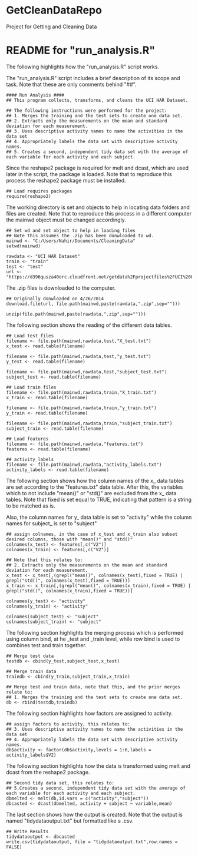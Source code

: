 GetCleanDataRepo
================

Project for Getting and Cleaning Data 


README for "run_analysis.R"
===


The following highlights how the "run_analysis.R" script works. 

The "run_analysis.R" script includes a brief description of its scope and task. Note that these are only comments behind "##".

```
#### Run Analysis ####
## This program collects, transforms, and cleans the UCI HAR Dataset.

## The following instructions were performed for the project:
## 1. Merges the training and the test sets to create one data set.
## 2. Extracts only the measurements on the mean and standard deviation for each measurement. 
## 3. Uses descriptive activity names to name the activities in the data set
## 4. Appropriately labels the data set with descriptive activity names. 
## 5. Creates a second, independent tidy data set with the average of each variable for each activity and each subject.
```

Since the reshape2 package is required for melt and dcast, which are used later in the script, the package is loaded. Note that to reproduce this process the reshape2 package must be installed.

```
## Load requires packages
require(reshape2)
```

The working directory is set and objects to help in locating data folders and files are created. Note that to reproduce this process in a different computer the mainwd object must be changed accordingly.

```
## Set wd and set object to help in loading files
## Note this assumes the .zip has been donwloaded to wd. 
mainwd <- "C:/Users/Nahir/Documents/CleaningData"
setwd(mainwd)

rawdata <- "UCI HAR Dataset"
train <- "train"
test <- "test"
url <- "https://d396qusza40orc.cloudfront.net/getdata%2Fprojectfiles%2FUCI%20HAR%20Dataset.zip"
```

The .zip files is downloaded to the computer. 

```
## Originally donwloaded on 4/26/2014
download.file(url, file.path(mainwd,paste(rawdata,".zip",sep="")))

unzip(file.path(mainwd,paste(rawdata,".zip",sep="")))
```

The following section shows the reading of the different data tables.

```
## Load test files
filename <- file.path(mainwd,rawdata,test,"X_test.txt") 
x_test <- read.table(filename)

filename <- file.path(mainwd,rawdata,test,"y_test.txt") 
y_test <- read.table(filename)

filename <- file.path(mainwd,rawdata,test,"subject_test.txt") 
subject_test <- read.table(filename)

## Load train files
filename <- file.path(mainwd,rawdata,train,"X_train.txt") 
x_train <- read.table(filename)

filename <- file.path(mainwd,rawdata,train,"y_train.txt") 
y_train <- read.table(filename)

filename <- file.path(mainwd,rawdata,train,"subject_train.txt") 
subject_train <- read.table(filename)

## Load features
filename <- file.path(mainwd,rawdata,"features.txt") 
features <- read.table(filename)

## activity_labels
filename <- file.path(mainwd,rawdata,"activity_labels.txt") 
activity_labels <- read.table(filename)
```

The following section shows how the column names of the x_ data tables are set according to the "features.txt" data table. After this, the variables which to not include "mean()" or "std()" are excluded from the x_ data tables. Note that fixed is set equal to TRUE, indicating that pattern is a string to be matched as is.

Also, the column names for y_ data table is set to "activity" while the column names for subject_ is set to "subject"

```
## assign colnames, in the case of x_test and x_train also subset desired columns, those with "mean()" and "std()"
colnames(x_test) <- features[,c("V2")]
colnames(x_train) <- features[,c("V2")]

## Note that this relates to:
## 2. Extracts only the measurements on the mean and standard deviation for each measurement. 
x_test <- x_test[,(grepl("mean()", colnames(x_test),fixed = TRUE) | grepl("std()", colnames(x_test),fixed = TRUE))]
x_train <- x_train[,(grepl("mean()", colnames(x_train),fixed = TRUE) | grepl("std()", colnames(x_train),fixed = TRUE))]

colnames(y_test) <- "activity"
colnames(y_train) <- "activity"

colnames(subject_test) <- "subject"
colnames(subject_train) <- "subject"
```

The following section highlights the merging process which is performed using column bind, at he _test and _train level, while row bind is used to combines test and train together.

```
## Merge test data
testdb <- cbind(y_test,subject_test,x_test)

## Merge train data
traindb <- cbind(y_train,subject_train,x_train)

## Merge test and train data, note that this, and the prior merges relate to:
## 1. Merges the training and the test sets to create one data set.
db <- rbind(testdb,traindb)
```

The following section highlights how factors are assigned to activity.

```
## assign factors to activity, this relates to:
## 3. Uses descriptive activity names to name the activities in the data set
## 4. Appropriately labels the data set with descriptive activity names. 
db$activity <- factor(db$activity,levels = 1:6,labels = activity_labels$V2)

```

The following section highlights how the data is transformed using melt and dcast from the reshape2 package.

```
## Second tidy data set, this relates to:
## 5.Creates a second, independent tidy data set with the average of each variable for each activity and each subject. 
dbmelted <- melt(db,id.vars = c("activity","subject"))
dbcasted <- dcast(dbmelted, activity + subject ~ variable,mean)
```


The last section shows how the output is created. Note that the output is named "tidydataoutput.txt" but formatted like a .csv.

```
## Write Results
tidydataoutput <- dbcasted
write.csv(tidydataoutput, file = "tidydataoutput.txt",row.names = FALSE)
```
